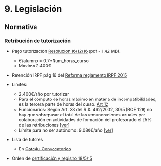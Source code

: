 
# 9. Legislación

## Normativa

### Retribución de tutorización

* Pago tutorización [Resolución 16/12/16](2017-1-1-Resolucion_pagos_ponentes.pdf) (pdf - 1.42 MB).

    * €/alumno = 0.7*Num_horas_curso
    * Maximo 2.400€ 

* Retención IRPF pág 16 del [Reforma reglamento IRPF 2015](http://www.agenciatributaria.es/static_files/AEAT/Contenidos_Comunes/La_Agencia_Tributaria/Informacion_institucional/Campanias/IRPF_permanente/Novedades_2015/Reforma_Reglamento_IRPF_RD_633_2015.pdf)

* Límites:
    * 2.400€/año por tutorizar
    * Para el cómputo de horas máximo en materia de incompatibilidades, es la tercera parte de horas del curso. [Art 12](http://aularagon.catedu.es/materialesaularagon2013/cursotut/cursotut3/2017-1-1-Resolucion_pagos_ponentes.pdf)
    * Funcionarios: Según Art. 33 del R.D. 462/2002, 30/5 (BOE 129) no hay que sobrepasar el total de las remuneraciones anuales por colaboración en actividades de formación del profesorado el 25% de las retribuciones [[ver](http://www.boe.es/buscar/doc.php?id=BOE-A-2002-10337)]
    * Límite para no ser autónomo: 9.080€/año [[ver](http://www.elmundo.es/economia/2015/09/20/55f9aad3e2704e7b0f8b45ad.html)]

* Lista de tutores
    * En [Catedu-Convocatorias](http://catedu.es/webcatedu/index.php/convocatorias)

* Orden de [certificación y registro 18/5/15](http://www.educaragon.org/FILES/orden%20CERIFICACION%20Y%20REGISTRO.pdf)